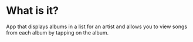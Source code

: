 # What is it?

App that displays albums in a list for an artist and allows you to view songs from each album by tapping on the album.
